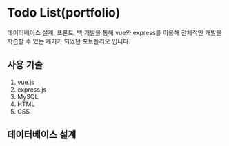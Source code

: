 # Todo List(portfolio)
데이터베이스 설계, 프론트, 백 개발을 통해 vue와 express를 이용해 전체적인 개발을 학습할 수 있는 계기가 되었던 포트폴리오 입니다.
## 사용 기술
1. vue.js
2. express.js
3. MySQL
4. HTML
5. CSS
## 데이터베이스 설계
